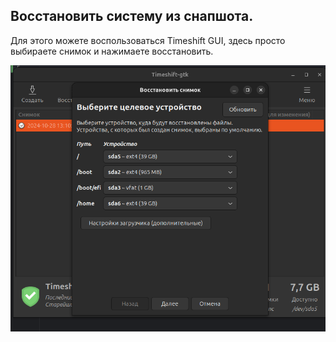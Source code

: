 ## Восстановить систему из снапшота.

Для этого можете воспользоваться Timeshift GUI, здесь просто выбираете снимок и нажимаете восстановить. 

![img.png](img.png)
